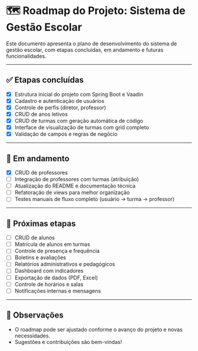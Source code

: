 # 🗺️ Roadmap do Projeto: Sistema de Gestão Escolar

Este documento apresenta o plano de desenvolvimento do sistema de gestão escolar, com etapas concluídas, em andamento e futuras funcionalidades.

---

## ✅ Etapas concluídas

- [x] Estrutura inicial do projeto com Spring Boot e Vaadin
- [x] Cadastro e autenticação de usuários
- [x] Controle de perfis (diretor, professor)
- [x] CRUD de anos letivos
- [x] CRUD de turmas com geração automática de código
- [x] Interface de visualização de turmas com grid completo
- [x] Validação de campos e regras de negócio

---

## 🚧 Em andamento

- [x] CRUD de professores
- [ ] Integração de professores com turmas (atribuição)
- [ ] Atualização do README e documentação técnica
- [ ] Refatoração de views para melhor organização
- [ ] Testes manuais de fluxo completo (usuário → turma → professor)

---

## 🧩 Próximas etapas

- [ ] CRUD de alunos
- [ ] Matrícula de alunos em turmas
- [ ] Controle de presença e frequência
- [ ] Boletins e avaliações
- [ ] Relatórios administrativos e pedagógicos
- [ ] Dashboard com indicadores
- [ ] Exportação de dados (PDF, Excel)
- [ ] Controle de horários e salas
- [ ] Notificações internas e mensagens

---

## 📌 Observações

- O roadmap pode ser ajustado conforme o avanço do projeto e novas necessidades.
- Sugestões e contribuições são bem-vindas!

